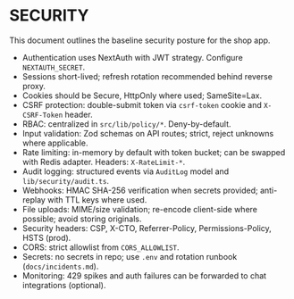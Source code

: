 # SECURITY

This document outlines the baseline security posture for the shop app.

- Authentication uses NextAuth with JWT strategy. Configure `NEXTAUTH_SECRET`.
- Sessions short-lived; refresh rotation recommended behind reverse proxy.
- Cookies should be Secure, HttpOnly where used; SameSite=Lax.
- CSRF protection: double-submit token via `csrf-token` cookie and `X-CSRF-Token` header.
- RBAC: centralized in `src/lib/policy/*`. Deny-by-default.
- Input validation: Zod schemas on API routes; strict, reject unknowns where applicable.
- Rate limiting: in-memory by default with token bucket; can be swapped with Redis adapter. Headers: `X-RateLimit-*`.
- Audit logging: structured events via `AuditLog` model and `lib/security/audit.ts`.
- Webhooks: HMAC SHA-256 verification when secrets provided; anti-replay with TTL keys where used.
- File uploads: MIME/size validation; re-encode client-side where possible; avoid storing originals.
- Security headers: CSP, X-CTO, Referrer-Policy, Permissions-Policy, HSTS (prod).
- CORS: strict allowlist from `CORS_ALLOWLIST`.
- Secrets: no secrets in repo; use `.env` and rotation runbook (`docs/incidents.md`).
- Monitoring: 429 spikes and auth failures can be forwarded to chat integrations (optional).
